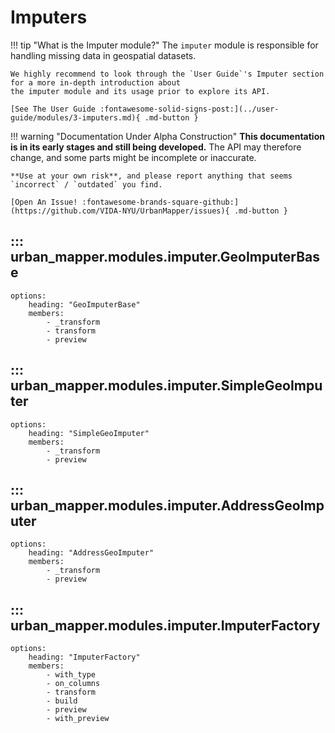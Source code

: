 # Imputers

!!! tip "What is the Imputer module?"
    The `imputer` module is responsible for handling missing data in geospatial datasets.

    We highly recommend to look through the `User Guide`'s Imputer section for a more in-depth introduction about
    the imputer module and its usage prior to explore its API.

    [See The User Guide :fontawesome-solid-signs-post:](../user-guide/modules/3-imputers.md){ .md-button } 

!!! warning "Documentation Under Alpha Construction"
    **This documentation is in its early stages and still being developed.** The API may therefore change, 
    and some parts might be incomplete or inaccurate.  

    **Use at your own risk**, and please report anything that seems `incorrect` / `outdated` you find.

    [Open An Issue! :fontawesome-brands-square-github:](https://github.com/VIDA-NYU/UrbanMapper/issues){ .md-button }

## ::: urban_mapper.modules.imputer.GeoImputerBase
    options:
        heading: "GeoImputerBase"
        members:
            - _transform 
            - transform 
            - preview

## ::: urban_mapper.modules.imputer.SimpleGeoImputer
    options:
        heading: "SimpleGeoImputer"
        members:
            - _transform 
            - preview


## ::: urban_mapper.modules.imputer.AddressGeoImputer
    options:
        heading: "AddressGeoImputer"
        members:
            - _transform 
            - preview

## ::: urban_mapper.modules.imputer.ImputerFactory
    options:
        heading: "ImputerFactory"
        members:
            - with_type 
            - on_columns
            - transform
            - build
            - preview
            - with_preview